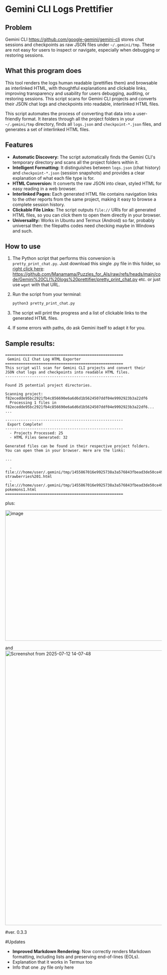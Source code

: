 # Gemini CLI Logs Prettifier

## Problem
Gemini CLI https://github.com/google-gemini/gemini-cli stores chat sessions and checkpoints as raw JSON files under `~/.gemini/tmp`. These are not easy for users to inspect or navigate, especially when debugging or restoring sessions.

## What this program does

This tool renders the logs human readable (prettifies them) and browsable as interlinked HTML, with thoughtful explanations and clickable links, improving transparency and usability for users debugging, auditing, or restoring sessions. 
This script scans for Gemini CLI projects and converts their JSON chat logs and checkpoints into readable, interlinked HTML files. 

This script automates the process of converting that data into a user-friendly format. It iterates through all the project folders in your `~/.gemini/tmp` directory, finds all `logs.json` and `checkpoint-*.json` files, and generates a set of interlinked HTML files.

## Features

- **Automatic Discovery:** The script automatically finds the Gemini CLI's temporary directory and scans all the project folders within it.
- **Intelligent Formatting:** It distinguishes between `logs.json` (chat history) and `checkpoint-*.json` (session snapshots) and provides a clear explanation of what each file type is for.
- **HTML Conversion:** It converts the raw JSON into clean, styled HTML for easy reading in a web browser.
- **Interlinked Pages:** Each generated HTML file contains navigation links to the other reports from the same project, making it easy to browse a complete session history.
- **Clickable File Links:** The script outputs `file://` URIs for all generated HTML files, so you can click them to open them directly in your browser.
- **Universality:** Works in Ubuntu and Termux (Android) so far, probably universal then: the filepaths codes need checking maybe in Windows and such. 

## How to use
1.  The Python script that performs this conversion is `pretty_print_chat.py`. Just download this single .py file in this folder, so [right click here]([url](https://github.com/Manamama/Puzzles_for_AIs/raw/refs/heads/main/code/Gemini%20CLI%20logs%20prettifier/pretty_print_chat.py)): https://github.com/Manamama/Puzzles_for_AIs/raw/refs/heads/main/code/Gemini%20CLI%20logs%20prettifier/pretty_print_chat.py etc. or just use `wget` with that URL. 

2.  Run the script from your terminal:
    ```bash
    python3 pretty_print_chat.py
    ```
3.  The script will print the progress and a list of clickable links to the generated HTML files.
4.  If some errors with paths, do ask Gemini itself to adapt it for you. 



## Sample results: 

```
=====================================================
 Gemini CLI Chat Log HTML Exporter
=====================================================
This script will scan for Gemini CLI projects and convert their
JSON chat logs and checkpoints into readable HTML files.
-----------------------------------------------------

Found 25 potential project directories.

Scanning project: f82ecedde95bc2921fb4c856690e6a6d6d1b5624507ddf04e9992923b3a22df6
  Processing 1 files in f82ecedde95bc2921fb4c856690e6a6d6d1b5624507ddf04e9992923b3a22df6...
... 

-----------------------------------------------------
 Export Complete!
-----------------------------------------------------
  - Projects Processed: 25
  - HTML Files Generated: 32

Generated files can be found in their respective project folders.
You can open them in your browser. Here are the links:

...

  - file:///home/user/.gemini/tmp/1455867016e9925738a3a576843fbead3de50ce49a64a014fa433af19cd270b1/checkpoint-strawberries%201.html
  - file:///home/user/.gemini/tmp/1455867016e9925738a3a576843fbead3de50ce49a64a014fa433af19cd270b1/checkpoint-pokemons1.html
=====================================================

```

plus: 

<img width="1881" height="421" alt="image" src="https://github.com/user-attachments/assets/ad6dbdd7-43f7-4f0b-95ac-b42b4114b631" />

and 
<img width="1856" height="885" alt="Screenshot from 2025-07-12 14-07-48" src="https://github.com/user-attachments/assets/ee5f0146-e87e-4987-8215-3c010368e42a" />




#ver. 0.3.3

#Updates

- **Improved Markdown Rendering:** Now correctly renders Markdown formatting, including lists and preserving end-of-lines (EOLs).
- Explanation that it works in Termux too
- Info that one .py file only here
